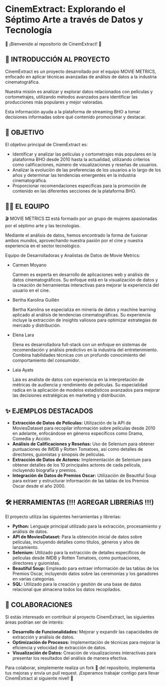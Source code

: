 # CinemExtract: Explorando el Séptimo Arte a través de Datos y Tecnología 

👋 ¡Bienvenide al repositorio de CinemExtract! 👋

## 📝 INTRODUCCIÓN AL PROYECTO 

CinemExtract es un proyecto desarrollado por el equipo MOVIE METRICS, enfocado en aplicar técnicas avanzadas de análisis de datos a la industria cinematográfica.

Nuestra misión es analizar y explorar datos relacionados con películas y cortometrajes, utilizando métodos avanzados para identificar las producciones más populares y mejor valoradas. 

Esta información ayuda a la plataforma de streaming BHO a tomar decisiones informadas sobre qué contenido promocionar y destacar.

## 🎯 OBJETIVO

El objetivo principal de CinemExtract es:

- Identificar y analizar las películas y cortometrajes más populares en la plataforma BHO desde 2010 hasta la actualidad, utilizando criterios como calificaciones, número de visualizaciones y reseñas de usuarios.
- Analizar la evolución de las preferencias de los usuarios a lo largo de los años y determinar las tendencias emergentes en la industria cinematográfica.
- Proporcionar recomendaciones específicas para la promoción de contenido en las diferentes secciones de la plataforma BHO.

## 💪💜 EL EQUIPO 

🎬 MOVIE METRICS 🎞️ está formado por un grupo de mujeres apasionadas por el séptimo arte y las tecnologías. 

Mediante el análisis de datos, hemos encontrado la forma de fusionar ambos mundos, aprovechando nuestra pasión por el cine y nuestra experiencia en el sector tecnológico.

Equipo de Desarrolladoras y Analistas de Datos de Movie Metrics:

- Carmen Moyano

  Carmen es experta en desarrollo de aplicaciones web y análisis de datos cinematográficos. Su enfoque está en la visualización de datos y la creación de herramientas           interactivas para mejorar la experiencia del usuario en el cine.

- Bertha Karolina Guillén

  Bertha Karolina se especializa en minería de datos y machine learning aplicado al análisis de tendencias cinematográficas. Su experiencia incluye la extracción de insights   valiosos para optimizar estrategias de mercado y distribución.

- Elena Lara

  Elena es desarrolladora full-stack con un enfoque en sistemas de recomendación y análisis predictivo en la industria del entretenimiento. Combina habilidades técnicas con     un profundo conocimiento del comportamiento del consumidor.

- Laia Ayats

  Laia es analista de datos con experiencia en la interpretación de métricas de audiencia y rendimiento de películas. Su especialidad radica en la aplicación de modelos     estadísticos avanzados para mejorar las decisiones estratégicas en marketing y distribución.

## ✨ EJEMPLOS DESTACADOS 

- **Extracción de Datos de Películas:** Utilización de la API de MoviesDataset para recopilar información sobre películas desde 2010 en adelante, enfocándose en géneros específicos como Drama, Comedia y Acción.
- **Análisis de Calificaciones y Reseñas:** Uso de Selenium para obtener puntuaciones de IMDB y Rotten Tomatoes, así como detalles de directores, guionistas y sinopsis de películas.
- **Extracción de Datos de Actores:** Implementación de Selenium para obtener detalles de los 10 principales actores de cada película, incluyendo biografía y premios.
- **Integración de Datos de Premios Oscar:** Utilización de Beautiful Soup para extraer y estructurar información de las tablas de los Premios Oscar desde el año 2000.

## 🛠️ HERRAMIENTAS  (!!! AGREGAR LIBRERíAS !!!)

El proyecto utiliza las siguientes herramientas y librerías:

- **Python:** Lenguaje principal utilizado para la extracción, procesamiento y análisis de datos.
- **API de MoviesDataset:** Para la obtención inicial de datos sobre películas, incluyendo detalles como títulos, géneros y años de lanzamiento.
- **Selenium:** Utilizado para la extracción de detalles específicos de películas desde IMDB y Rotten Tomatoes, como puntuaciones, directores y guionistas.
- **Beautiful Soup:** Empleado para extraer información de las tablas de los Premios Oscar, incluyendo datos sobre las ceremonias y los ganadores en varias categorías.
- **SQL:** Utilizado para la creación y gestión de una base de datos relacional que almacena todos los datos recopilados.

## 🤝 COLABORACIONES

Si estás interesado en contribuir al proyecto CinemExtract, las siguientes áreas podrían ser de interés:

- **Desarrollo de Funcionalidades:** Mejorar y expandir las capacidades de extracción y análisis de datos.
- **Optimización de Procesos:** Implementación de técnicas para mejorar la eficiencia y velocidad de extracción de datos.
- **Visualización de Datos:** Creación de visualizaciones interactivas para presentar los resultados del análisis de manera efectiva.

Para colaborar, simplemente realiza un fork 🔱 del repositorio, implementa tus mejoras y envía un pull request. 
¡Esperamos trabajar contigo para llevar CinemExtract al siguiente nivel! 🚀

